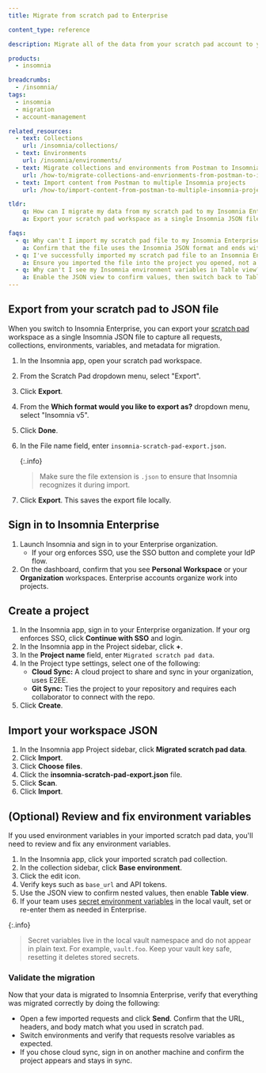 ```yaml
---
title: Migrate from scratch pad to Enterprise

content_type: reference

description: Migrate all of the data from your scratch pad account to your Enterprise account.

products:
  - insomnia

breadcrumbs:
  - /insomnia/
tags:
  - insomnia
  - migration
  - account-management

related_resources:
  - text: Collections
    url: /insomnia/collections/
  - text: Environments
    url: /insomnia/environments/
  - text: Migrate collections and environments from Postman to Insomnia
    url: /how-to/migrate-collections-and-envrionments-from-postman-to-insomnia/
  - text: Import content from Postman to multiple Insomnia projects
    url: /how-to/import-content-from-postman-to-multiple-insomnia-projects/

tldr:
    q: How can I migrate my data from my scratch pad to my Insomnia Enterprise account?
    a: Export your scratch pad workspace as a single Insomnia JSON file, and then import it into your Insomnia Enterprise account as a new project.

faqs:
  - q: Why can't I import my scratch pad file to my Insomnia Enterprise project?
    a: Confirm that the file uses the Insomnia JSON format and ends with `.json`. Insomnia’s importer expects a supported format. For example, Insomnia JSON, Postman v2, HAR, OpenAPI."
  - q: I've successfully imported my scratch pad file to an Insomnia Enterprise project, but I don’t see items.
    a: Ensure you imported the file into the project you opened, not a different workspace. If needed, re-import into the active project.
  - q: Why can't I see my Insomnia environment variables in Table view?
    a: Enable the JSON view to confirm values, then switch back to Table view. This ensures you see nested or inherited keys in the editor.  
---
```


## Export from your scratch pad to JSON file
<!--vale off-->
When you switch to Insomnia Enterprise, you can export your [scratch pad](/insomnia/storage/#scratch-pad) workspace as a single Insomnia JSON file to capture all requests, collections, environments, variables, and metadata for migration.
1. In the Insomnia app, open your scratch pad workspace. 
2. From the Scratch Pad dropdown menu, select "Export".
1. Click **Export**.
3. From the **Which format would you like to export as?** dropdown menu, select "Insomnia v5".
1. Click **Done**.
1. In the File name field, enter `insomnia-scratch-pad-export.json`. 

   {:.info}
   > Make sure the file extension is `.json` to ensure that Insomnia recognizes it during import.
1. Click **Export**. This saves the export file locally.
<!--vale on-->

## Sign in to Insomnia Enterprise
1. Launch Insomnia and sign in to your Enterprise organization.
    - If your org enforces SSO, use the SSO button and complete your IdP flow. 
2. On the dashboard, confirm that you see **Personal Workspace** or your **Organization** workspaces. Enterprise accounts organize work into projects.

## Create a project
1. In the Insomnia app, sign in to your Enterprise organization. 
   If your org enforces SSO, click **Continue with SSO** and login. 
1. In the Insomnia app in the Project sidebar, click **+**.
1. In the **Project name** field, enter `Migrated scratch pad data`. 
1. In the Project type settings, select one of the following:
    * **Cloud Sync:** A cloud project to share and sync in your organization, uses E2EE.
    * **Git Sync:** Ties the project to your repository and requires each collaborator to connect with the repo.
1. Click **Create**.


## Import your workspace JSON
1. In the Insomnia app Project sidebar, click **Migrated scratch pad data**.
1. Click **Import**.
1. Click **Choose files**.
1. Click the **insomnia-scratch-pad-export.json** file.
1. Click **Scan**.
1. Click **Import**.

## (Optional) Review and fix environment variables
If you used environment variables in your imported scratch pad data, you'll need to review and fix any environment variables.

1. In the Insomnia app, click your imported scratch pad collection.
1. In the collection sidebar, click **Base environment**.
1. Click the edit icon.
1. Verify keys such as `base_url` and API tokens. 
1. Use the JSON view to confirm nested values, then enable **Table view**.
3. If your team uses [secret environment variables](/insomnia/environments/#secret-environment-variables) in the local vault, set or re-enter them as needed in Enterprise.

{:.info}
> Secret variables live in the local vault namespace and do not appear in plain text. For example, `vault.foo`. Keep your vault key safe, resetting it deletes stored secrets.

### Validate the migration
Now that your data is migrated to Insomnia Enterprise, verify that everything was migrated correctly by doing the following:
- Open a few imported requests and click **Send**. Confirm that the URL, headers, and body match what you used in scratch pad.
- Switch environments and verify that requests resolve variables as expected.
- If you chose cloud sync, sign in on another machine and confirm the project appears and stays in sync.
